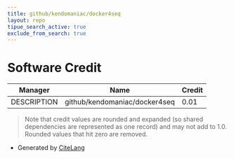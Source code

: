 ```yaml
---
title: github/kendomaniac/docker4seq
layout: repo
tipue_search_active: true
exclude_from_search: true
---
```

# Software Credit

|Manager|Name|Credit|
|-------|----|------|
|DESCRIPTION|github/kendomaniac/docker4seq|0.01|


> Note that credit values are rounded and expanded (so shared dependencies are represented as one record) and may not add to 1.0. Rounded values that hit zero are removed.


- Generated by [CiteLang](https://github.com/vsoch/citelang)

